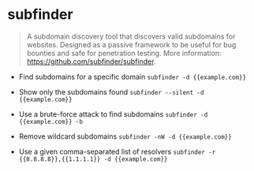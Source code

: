 # subfinder
> A subdomain discovery tool that discovers valid subdomains for websites.
> Designed as a passive framework to be useful for bug bounties and safe for penetration testing.
> More information: <https://github.com/subfinder/subfinder>.

- Find subdomains for a specific domain
`subfinder -d {{example.com}}`

- Show only the subdomains found
`subfinder --silent -d {{example.com}}`

- Use a brute-force attack to find subdomains
`subfinder -d {{example.com}} -b`

- Remove wildcard subdomains
`subfinder -nW -d {{example.com}}`

- Use a given comma-separated list of resolvers
`subfinder -r {{8.8.8.8}},{{1.1.1.1}} -d {{example.com}}`
